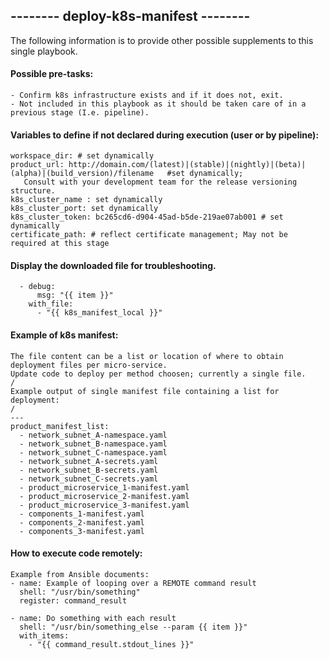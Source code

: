 ## -------- deploy-k8s-manifest -------- 
The following information is to provide other possible supplements to this single playbook.
 
#### Possible pre-tasks:
    - Confirm k8s infrastructure exists and if it does not, exit.
    - Not included in this playbook as it should be taken care of in a previous stage (I.e. pipeline).

#### Variables to define if not declared during execution (user or by pipeline):
    workspace_dir: # set dynamically
    product_url: http://domain.com/(latest)|(stable)|(nightly)|(beta)|(alpha)|(build_version)/filename   #set dynamically;
       Consult with your development team for the release versioning structure.
    k8s_cluster_name : set dynamically
    k8s_cluster_port: set dynamically
    k8s_cluster_token: bc265cd6-d904-45ad-b5de-219ae07ab001 # set dynamically
    certificate_path: # reflect certificate management; May not be required at this stage  

#### Display the downloaded file for troubleshooting.
      - debug:
          msg: "{{ item }}"
        with_file:
          - "{{ k8s_manifest_local }}"

#### Example of k8s manifest:
    The file content can be a list or location of where to obtain deployment files per micro-service.
    Update code to deploy per method choosen; currently a single file.
    /
    Example output of single manifest file containing a list for deployment:
    /
    ---
    product_manifest_list:
      - network_subnet_A-namespace.yaml
      - network_subnet_B-namespace.yaml
      - network_subnet_C-namespace.yaml
      - network_subnet_A-secrets.yaml
      - network_subnet_B-secrets.yaml
      - network_subnet_C-secrets.yaml
      - product_microservice_1-manifest.yaml
      - product_microservice_2-manifest.yaml
      - product_microservice_3-manifest.yaml
      - components_1-manifest.yaml
      - components_2-manifest.yaml
      - components_3-manifest.yaml

#### How to execute code remotely: 
    Example from Ansible documents: 
    - name: Example of looping over a REMOTE command result
      shell: "/usr/bin/something"
      register: command_result

    - name: Do something with each result
      shell: "/usr/bin/something_else --param {{ item }}"
      with_items:
        - "{{ command_result.stdout_lines }}"